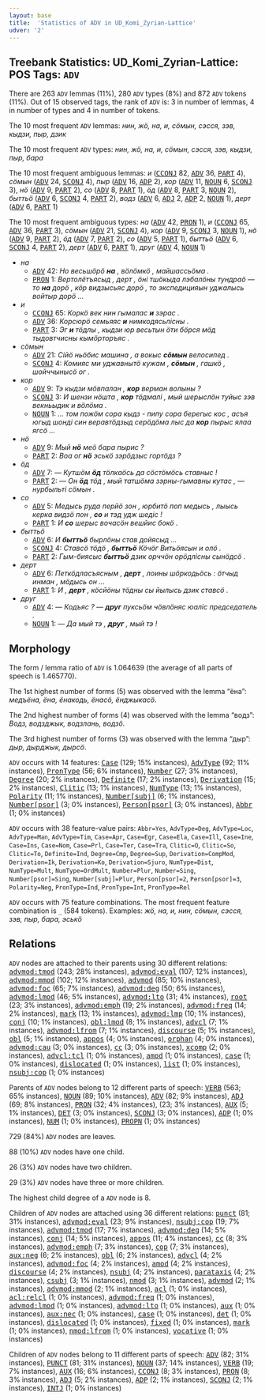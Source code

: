 ```yaml
---
layout: base
title:  'Statistics of ADV in UD_Komi_Zyrian-Lattice'
udver: '2'
---
```


## Treebank Statistics: UD_Komi_Zyrian-Lattice: POS Tags: `ADV`

There are 263 `ADV` lemmas (11%), 280 `ADV` types (8%) and 872 `ADV` tokens (11%).
Out of 15 observed tags, the rank of `ADV` is: 3 in number of lemmas, 4 in number of types and 4 in number of tokens.

The 10 most frequent `ADV` lemmas: <em>нин, жӧ, на, и, сӧмын, сэсся, зэв, кыдзи, пыр, дзик</em>

The 10 most frequent `ADV` types:  <em>нин, жӧ, на, и, сӧмын, сэсся, зэв, кыдзи, пыр, бара</em>

The 10 most frequent ambiguous lemmas: <em>и</em> (<tt><a href="kpv_lattice-pos-CCONJ.html">CCONJ</a></tt> 82, <tt><a href="kpv_lattice-pos-ADV.html">ADV</a></tt> 36, <tt><a href="kpv_lattice-pos-PART.html">PART</a></tt> 4), <em>сӧмын</em> (<tt><a href="kpv_lattice-pos-ADV.html">ADV</a></tt> 24, <tt><a href="kpv_lattice-pos-SCONJ.html">SCONJ</a></tt> 4), <em>пыр</em> (<tt><a href="kpv_lattice-pos-ADV.html">ADV</a></tt> 16, <tt><a href="kpv_lattice-pos-ADP.html">ADP</a></tt> 2), <em>кор</em> (<tt><a href="kpv_lattice-pos-ADV.html">ADV</a></tt> 11, <tt><a href="kpv_lattice-pos-NOUN.html">NOUN</a></tt> 6, <tt><a href="kpv_lattice-pos-SCONJ.html">SCONJ</a></tt> 3), <em>нӧ</em> (<tt><a href="kpv_lattice-pos-ADV.html">ADV</a></tt> 9, <tt><a href="kpv_lattice-pos-PART.html">PART</a></tt> 2), <em>со</em> (<tt><a href="kpv_lattice-pos-ADV.html">ADV</a></tt> 8, <tt><a href="kpv_lattice-pos-PART.html">PART</a></tt> 1), <em>ӧд</em> (<tt><a href="kpv_lattice-pos-ADV.html">ADV</a></tt> 8, <tt><a href="kpv_lattice-pos-PART.html">PART</a></tt> 3, <tt><a href="kpv_lattice-pos-NOUN.html">NOUN</a></tt> 2), <em>быттьӧ</em> (<tt><a href="kpv_lattice-pos-ADV.html">ADV</a></tt> 6, <tt><a href="kpv_lattice-pos-SCONJ.html">SCONJ</a></tt> 4, <tt><a href="kpv_lattice-pos-PART.html">PART</a></tt> 2), <em>водз</em> (<tt><a href="kpv_lattice-pos-ADV.html">ADV</a></tt> 6, <tt><a href="kpv_lattice-pos-ADJ.html">ADJ</a></tt> 2, <tt><a href="kpv_lattice-pos-ADP.html">ADP</a></tt> 2, <tt><a href="kpv_lattice-pos-NOUN.html">NOUN</a></tt> 1), <em>дерт</em> (<tt><a href="kpv_lattice-pos-ADV.html">ADV</a></tt> 6, <tt><a href="kpv_lattice-pos-PART.html">PART</a></tt> 1)

The 10 most frequent ambiguous types:  <em>на</em> (<tt><a href="kpv_lattice-pos-ADV.html">ADV</a></tt> 42, <tt><a href="kpv_lattice-pos-PRON.html">PRON</a></tt> 1), <em>и</em> (<tt><a href="kpv_lattice-pos-CCONJ.html">CCONJ</a></tt> 65, <tt><a href="kpv_lattice-pos-ADV.html">ADV</a></tt> 36, <tt><a href="kpv_lattice-pos-PART.html">PART</a></tt> 3), <em>сӧмын</em> (<tt><a href="kpv_lattice-pos-ADV.html">ADV</a></tt> 21, <tt><a href="kpv_lattice-pos-SCONJ.html">SCONJ</a></tt> 4), <em>кор</em> (<tt><a href="kpv_lattice-pos-ADV.html">ADV</a></tt> 9, <tt><a href="kpv_lattice-pos-SCONJ.html">SCONJ</a></tt> 3, <tt><a href="kpv_lattice-pos-NOUN.html">NOUN</a></tt> 1), <em>нӧ</em> (<tt><a href="kpv_lattice-pos-ADV.html">ADV</a></tt> 9, <tt><a href="kpv_lattice-pos-PART.html">PART</a></tt> 2), <em>ӧд</em> (<tt><a href="kpv_lattice-pos-ADV.html">ADV</a></tt> 7, <tt><a href="kpv_lattice-pos-PART.html">PART</a></tt> 2), <em>со</em> (<tt><a href="kpv_lattice-pos-ADV.html">ADV</a></tt> 5, <tt><a href="kpv_lattice-pos-PART.html">PART</a></tt> 1), <em>быттьӧ</em> (<tt><a href="kpv_lattice-pos-ADV.html">ADV</a></tt> 6, <tt><a href="kpv_lattice-pos-SCONJ.html">SCONJ</a></tt> 4, <tt><a href="kpv_lattice-pos-PART.html">PART</a></tt> 2), <em>дерт</em> (<tt><a href="kpv_lattice-pos-ADV.html">ADV</a></tt> 6, <tt><a href="kpv_lattice-pos-PART.html">PART</a></tt> 1), <em>друг</em> (<tt><a href="kpv_lattice-pos-ADV.html">ADV</a></tt> 4, <tt><a href="kpv_lattice-pos-NOUN.html">NOUN</a></tt> 1)


* <em>на</em>
  * <tt><a href="kpv_lattice-pos-ADV.html">ADV</a></tt> 42: <em>Но весьшӧрӧ <b>на</b> , вӧлӧмкӧ , майшассьӧма .</em>
  * <tt><a href="kpv_lattice-pos-PRON.html">PRON</a></tt> 1: <em>Вертолётъясыд , дерт , ӧні тшӧкыда лэбалӧны тундраӧ — то <b>на</b> дорӧ , кӧр видзысьяс дорӧ , то экспедицияын уджалысь войтыр дорӧ ...</em>
* <em>и</em>
  * <tt><a href="kpv_lattice-pos-CCONJ.html">CCONJ</a></tt> 65: <em>Коркӧ век нин гымалас <b>и</b> зэрас .</em>
  * <tt><a href="kpv_lattice-pos-ADV.html">ADV</a></tt> 36: <em>Корсюрӧ семьяяс <b>и</b> нимкодясьлісны .</em>
  * <tt><a href="kpv_lattice-pos-PART.html">PART</a></tt> 3: <em>Эг <b>и</b> тӧдлы , кыдзи юр весьтын ӧти бӧрся мӧд тыдовтчисны кымӧрторъяс .</em>
* <em>сӧмын</em>
  * <tt><a href="kpv_lattice-pos-ADV.html">ADV</a></tt> 21: <em>Сійӧ ньӧбис машина , а вокыс <b>сӧмын</b> велосипед .</em>
  * <tt><a href="kpv_lattice-pos-SCONJ.html">SCONJ</a></tt> 4: <em>Комияс ми уджавнытӧ кужам , <b>сӧмын</b> , гашкӧ , шойччынысӧ ог .</em>
* <em>кор</em>
  * <tt><a href="kpv_lattice-pos-ADV.html">ADV</a></tt> 9: <em>Тэ кыдзи мӧвпалан , <b>кор</b> верман волыны ?</em>
  * <tt><a href="kpv_lattice-pos-SCONJ.html">SCONJ</a></tt> 3: <em>И шензи нӧшта , <b>кор</b> тӧдмалі , мый шерыслӧн туйыс зэв векньыдик и вӧлӧма .</em>
  * <tt><a href="kpv_lattice-pos-NOUN.html">NOUN</a></tt> 1: <em>... том пожӧм сора кыдз - пипу сора берегыс кос , асъя югыд шонді син веравтӧдзыд серӧдӧма лыс да <b>кор</b> пырыс ялаа ягсӧ ...</em>
* <em>нӧ</em>
  * <tt><a href="kpv_lattice-pos-ADV.html">ADV</a></tt> 9: <em>Мый <b>нӧ</b> меӧ бара пырис ?</em>
  * <tt><a href="kpv_lattice-pos-PART.html">PART</a></tt> 2: <em>Воа ог <b>нӧ</b> эськӧ зэрӧдзыс гортӧдз ?</em>
* <em>ӧд</em>
  * <tt><a href="kpv_lattice-pos-ADV.html">ADV</a></tt> 7: <em>— Кутшӧм <b>ӧд</b> тӧлкаӧсь да сӧстӧмӧсь ставныс !</em>
  * <tt><a href="kpv_lattice-pos-PART.html">PART</a></tt> 2: <em>— Он <b>ӧд</b> тӧд , мый татшӧма зэрны-гымавны кутас , — нурбыльті сӧмын .</em>
* <em>со</em>
  * <tt><a href="kpv_lattice-pos-ADV.html">ADV</a></tt> 5: <em>Медысь руда перйӧ зон , юрбитӧ поп медысь , лыысь керка видзӧ пон , <b>со</b> и тэд удж шедіс !</em>
  * <tt><a href="kpv_lattice-pos-PART.html">PART</a></tt> 1: <em>И <b>со</b> шерыс вочасӧн вешйис бокӧ .</em>
* <em>быттьӧ</em>
  * <tt><a href="kpv_lattice-pos-ADV.html">ADV</a></tt> 6: <em>И <b>быттьӧ</b> бырлӧны став дойясыд ...</em>
  * <tt><a href="kpv_lattice-pos-SCONJ.html">SCONJ</a></tt> 4: <em>Ставсӧ тӧдӧ , <b>быттьӧ</b> Кӧчӧг Витьӧясын и олӧ .</em>
  * <tt><a href="kpv_lattice-pos-PART.html">PART</a></tt> 2: <em>Гым-биясыс <b>быттьӧ</b> дзик орччӧн орӧдлісны сынӧдсӧ .</em>
* <em>дерт</em>
  * <tt><a href="kpv_lattice-pos-ADV.html">ADV</a></tt> 6: <em>Петкӧдласъясным , <b>дерт</b> , лоины шӧркодьӧсь : ӧтчыд инман , мӧдысь он ...</em>
  * <tt><a href="kpv_lattice-pos-PART.html">PART</a></tt> 1: <em>И , <b>дерт</b> , кӧсйӧны тӧдны сы йылысь дзик ставсӧ .</em>
* <em>друг</em>
  * <tt><a href="kpv_lattice-pos-ADV.html">ADV</a></tt> 4: <em>— Кодъяс ? — <b>друг</b> пуксьӧм чӧвлӧняс юаліс председатель .</em>
  * <tt><a href="kpv_lattice-pos-NOUN.html">NOUN</a></tt> 1: <em>— Да мый тэ , <b>друг</b> , мый тэ !</em>

## Morphology

The form / lemma ratio of `ADV` is 1.064639 (the average of all parts of speech is 1.465770).

The 1st highest number of forms (5) was observed with the lemma “ёна”: <em>медъёна, ёна, ёнакодь, ёнасӧ, ёнджыкасӧ</em>.

The 2nd highest number of forms (4) was observed with the lemma “водз”: <em>Водз, водзджык, водзлань, водзӧ</em>.

The 3rd highest number of forms (3) was observed with the lemma “дыр”: <em>дыр, дырджык, дырсӧ</em>.

`ADV` occurs with 14 features: <tt><a href="kpv_lattice-feat-Case.html">Case</a></tt> (129; 15% instances), <tt><a href="kpv_lattice-feat-AdvType.html">AdvType</a></tt> (92; 11% instances), <tt><a href="kpv_lattice-feat-PronType.html">PronType</a></tt> (56; 6% instances), <tt><a href="kpv_lattice-feat-Number.html">Number</a></tt> (27; 3% instances), <tt><a href="kpv_lattice-feat-Degree.html">Degree</a></tt> (20; 2% instances), <tt><a href="kpv_lattice-feat-Definite.html">Definite</a></tt> (17; 2% instances), <tt><a href="kpv_lattice-feat-Derivation.html">Derivation</a></tt> (15; 2% instances), <tt><a href="kpv_lattice-feat-Clitic.html">Clitic</a></tt> (13; 1% instances), <tt><a href="kpv_lattice-feat-NumType.html">NumType</a></tt> (13; 1% instances), <tt><a href="kpv_lattice-feat-Polarity.html">Polarity</a></tt> (11; 1% instances), <tt><a href="kpv_lattice-feat-Number-subj.html">Number[subj]</a></tt> (6; 1% instances), <tt><a href="kpv_lattice-feat-Number-psor.html">Number[psor]</a></tt> (3; 0% instances), <tt><a href="kpv_lattice-feat-Person-psor.html">Person[psor]</a></tt> (3; 0% instances), <tt><a href="kpv_lattice-feat-Abbr.html">Abbr</a></tt> (1; 0% instances)

`ADV` occurs with 38 feature-value pairs: `Abbr=Yes`, `AdvType=Deg`, `AdvType=Loc`, `AdvType=Man`, `AdvType=Tim`, `Case=Apr`, `Case=Egr`, `Case=Ela`, `Case=Ill`, `Case=Ine`, `Case=Ins`, `Case=Nom`, `Case=Prl`, `Case=Ter`, `Case=Tra`, `Clitic=O`, `Clitic=So`, `Clitic=To`, `Definite=Ind`, `Degree=Cmp`, `Degree=Sup`, `Derivation=CompMod`, `Derivation=Ik`, `Derivation=Ko`, `Derivation=Sjuro`, `NumType=Dist`, `NumType=Mult`, `NumType=OrdMult`, `Number=Plur`, `Number=Sing`, `Number[psor]=Sing`, `Number[subj]=Plur`, `Person[psor]=2`, `Person[psor]=3`, `Polarity=Neg`, `PronType=Ind`, `PronType=Int`, `PronType=Rel`

`ADV` occurs with 75 feature combinations.
The most frequent feature combination is `_` (584 tokens).
Examples: <em>жӧ, на, и, нин, сӧмын, сэсся, зэв, пыр, бара, эськӧ</em>


## Relations

`ADV` nodes are attached to their parents using 30 different relations: <tt><a href="kpv_lattice-dep-advmod-tmod.html">advmod:tmod</a></tt> (243; 28% instances), <tt><a href="kpv_lattice-dep-advmod-eval.html">advmod:eval</a></tt> (107; 12% instances), <tt><a href="kpv_lattice-dep-advmod-mmod.html">advmod:mmod</a></tt> (102; 12% instances), <tt><a href="kpv_lattice-dep-advmod.html">advmod</a></tt> (85; 10% instances), <tt><a href="kpv_lattice-dep-advmod-foc.html">advmod:foc</a></tt> (65; 7% instances), <tt><a href="kpv_lattice-dep-advmod-deg.html">advmod:deg</a></tt> (50; 6% instances), <tt><a href="kpv_lattice-dep-advmod-lmod.html">advmod:lmod</a></tt> (46; 5% instances), <tt><a href="kpv_lattice-dep-advmod-lto.html">advmod:lto</a></tt> (31; 4% instances), <tt><a href="kpv_lattice-dep-root.html">root</a></tt> (23; 3% instances), <tt><a href="kpv_lattice-dep-advmod-emph.html">advmod:emph</a></tt> (19; 2% instances), <tt><a href="kpv_lattice-dep-advmod-freq.html">advmod:freq</a></tt> (14; 2% instances), <tt><a href="kpv_lattice-dep-mark.html">mark</a></tt> (13; 1% instances), <tt><a href="kpv_lattice-dep-advmod-lmp.html">advmod:lmp</a></tt> (10; 1% instances), <tt><a href="kpv_lattice-dep-conj.html">conj</a></tt> (10; 1% instances), <tt><a href="kpv_lattice-dep-obl-lmod.html">obl:lmod</a></tt> (8; 1% instances), <tt><a href="kpv_lattice-dep-advcl.html">advcl</a></tt> (7; 1% instances), <tt><a href="kpv_lattice-dep-advmod-lfrom.html">advmod:lfrom</a></tt> (7; 1% instances), <tt><a href="kpv_lattice-dep-discourse.html">discourse</a></tt> (5; 1% instances), <tt><a href="kpv_lattice-dep-obl.html">obl</a></tt> (5; 1% instances), <tt><a href="kpv_lattice-dep-appos.html">appos</a></tt> (4; 0% instances), <tt><a href="kpv_lattice-dep-orphan.html">orphan</a></tt> (4; 0% instances), <tt><a href="kpv_lattice-dep-advmod-cau.html">advmod:cau</a></tt> (3; 0% instances), <tt><a href="kpv_lattice-dep-cc.html">cc</a></tt> (3; 0% instances), <tt><a href="kpv_lattice-dep-xcomp.html">xcomp</a></tt> (2; 0% instances), <tt><a href="kpv_lattice-dep-advcl-tcl.html">advcl:tcl</a></tt> (1; 0% instances), <tt><a href="kpv_lattice-dep-amod.html">amod</a></tt> (1; 0% instances), <tt><a href="kpv_lattice-dep-case.html">case</a></tt> (1; 0% instances), <tt><a href="kpv_lattice-dep-dislocated.html">dislocated</a></tt> (1; 0% instances), <tt><a href="kpv_lattice-dep-list.html">list</a></tt> (1; 0% instances), <tt><a href="kpv_lattice-dep-nsubj-cop.html">nsubj:cop</a></tt> (1; 0% instances)

Parents of `ADV` nodes belong to 12 different parts of speech: <tt><a href="kpv_lattice-pos-VERB.html">VERB</a></tt> (563; 65% instances), <tt><a href="kpv_lattice-pos-NOUN.html">NOUN</a></tt> (89; 10% instances), <tt><a href="kpv_lattice-pos-ADV.html">ADV</a></tt> (82; 9% instances), <tt><a href="kpv_lattice-pos-ADJ.html">ADJ</a></tt> (69; 8% instances), <tt><a href="kpv_lattice-pos-PRON.html">PRON</a></tt> (32; 4% instances),  (23; 3% instances), <tt><a href="kpv_lattice-pos-AUX.html">AUX</a></tt> (5; 1% instances), <tt><a href="kpv_lattice-pos-DET.html">DET</a></tt> (3; 0% instances), <tt><a href="kpv_lattice-pos-SCONJ.html">SCONJ</a></tt> (3; 0% instances), <tt><a href="kpv_lattice-pos-ADP.html">ADP</a></tt> (1; 0% instances), <tt><a href="kpv_lattice-pos-NUM.html">NUM</a></tt> (1; 0% instances), <tt><a href="kpv_lattice-pos-PROPN.html">PROPN</a></tt> (1; 0% instances)

729 (84%) `ADV` nodes are leaves.

88 (10%) `ADV` nodes have one child.

26 (3%) `ADV` nodes have two children.

29 (3%) `ADV` nodes have three or more children.

The highest child degree of a `ADV` node is 8.

Children of `ADV` nodes are attached using 36 different relations: <tt><a href="kpv_lattice-dep-punct.html">punct</a></tt> (81; 31% instances), <tt><a href="kpv_lattice-dep-advmod-eval.html">advmod:eval</a></tt> (23; 9% instances), <tt><a href="kpv_lattice-dep-nsubj-cop.html">nsubj:cop</a></tt> (19; 7% instances), <tt><a href="kpv_lattice-dep-advmod-tmod.html">advmod:tmod</a></tt> (17; 7% instances), <tt><a href="kpv_lattice-dep-advmod-deg.html">advmod:deg</a></tt> (14; 5% instances), <tt><a href="kpv_lattice-dep-conj.html">conj</a></tt> (14; 5% instances), <tt><a href="kpv_lattice-dep-appos.html">appos</a></tt> (11; 4% instances), <tt><a href="kpv_lattice-dep-cc.html">cc</a></tt> (8; 3% instances), <tt><a href="kpv_lattice-dep-advmod-emph.html">advmod:emph</a></tt> (7; 3% instances), <tt><a href="kpv_lattice-dep-cop.html">cop</a></tt> (7; 3% instances), <tt><a href="kpv_lattice-dep-aux-neg.html">aux:neg</a></tt> (6; 2% instances), <tt><a href="kpv_lattice-dep-obl.html">obl</a></tt> (6; 2% instances), <tt><a href="kpv_lattice-dep-advcl.html">advcl</a></tt> (4; 2% instances), <tt><a href="kpv_lattice-dep-advmod-foc.html">advmod:foc</a></tt> (4; 2% instances), <tt><a href="kpv_lattice-dep-amod.html">amod</a></tt> (4; 2% instances), <tt><a href="kpv_lattice-dep-discourse.html">discourse</a></tt> (4; 2% instances), <tt><a href="kpv_lattice-dep-nsubj.html">nsubj</a></tt> (4; 2% instances), <tt><a href="kpv_lattice-dep-parataxis.html">parataxis</a></tt> (4; 2% instances), <tt><a href="kpv_lattice-dep-csubj.html">csubj</a></tt> (3; 1% instances), <tt><a href="kpv_lattice-dep-nmod.html">nmod</a></tt> (3; 1% instances), <tt><a href="kpv_lattice-dep-advmod.html">advmod</a></tt> (2; 1% instances), <tt><a href="kpv_lattice-dep-advmod-mmod.html">advmod:mmod</a></tt> (2; 1% instances), <tt><a href="kpv_lattice-dep-acl.html">acl</a></tt> (1; 0% instances), <tt><a href="kpv_lattice-dep-acl-relcl.html">acl:relcl</a></tt> (1; 0% instances), <tt><a href="kpv_lattice-dep-advmod-freq.html">advmod:freq</a></tt> (1; 0% instances), <tt><a href="kpv_lattice-dep-advmod-lmod.html">advmod:lmod</a></tt> (1; 0% instances), <tt><a href="kpv_lattice-dep-advmod-lto.html">advmod:lto</a></tt> (1; 0% instances), <tt><a href="kpv_lattice-dep-aux.html">aux</a></tt> (1; 0% instances), <tt><a href="kpv_lattice-dep-aux-nec.html">aux:nec</a></tt> (1; 0% instances), <tt><a href="kpv_lattice-dep-case.html">case</a></tt> (1; 0% instances), <tt><a href="kpv_lattice-dep-det.html">det</a></tt> (1; 0% instances), <tt><a href="kpv_lattice-dep-dislocated.html">dislocated</a></tt> (1; 0% instances), <tt><a href="kpv_lattice-dep-fixed.html">fixed</a></tt> (1; 0% instances), <tt><a href="kpv_lattice-dep-mark.html">mark</a></tt> (1; 0% instances), <tt><a href="kpv_lattice-dep-nmod-lfrom.html">nmod:lfrom</a></tt> (1; 0% instances), <tt><a href="kpv_lattice-dep-vocative.html">vocative</a></tt> (1; 0% instances)

Children of `ADV` nodes belong to 11 different parts of speech: <tt><a href="kpv_lattice-pos-ADV.html">ADV</a></tt> (82; 31% instances), <tt><a href="kpv_lattice-pos-PUNCT.html">PUNCT</a></tt> (81; 31% instances), <tt><a href="kpv_lattice-pos-NOUN.html">NOUN</a></tt> (37; 14% instances), <tt><a href="kpv_lattice-pos-VERB.html">VERB</a></tt> (19; 7% instances), <tt><a href="kpv_lattice-pos-AUX.html">AUX</a></tt> (16; 6% instances), <tt><a href="kpv_lattice-pos-CCONJ.html">CCONJ</a></tt> (8; 3% instances), <tt><a href="kpv_lattice-pos-PRON.html">PRON</a></tt> (8; 3% instances), <tt><a href="kpv_lattice-pos-ADJ.html">ADJ</a></tt> (5; 2% instances), <tt><a href="kpv_lattice-pos-ADP.html">ADP</a></tt> (2; 1% instances), <tt><a href="kpv_lattice-pos-SCONJ.html">SCONJ</a></tt> (2; 1% instances), <tt><a href="kpv_lattice-pos-INTJ.html">INTJ</a></tt> (1; 0% instances)

